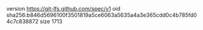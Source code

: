 version https://git-lfs.github.com/spec/v1
oid sha256:b846d5696100f3501819a5ce6063a5635a4a3e365cdd0c4b785fd04c7c838872
size 1713
